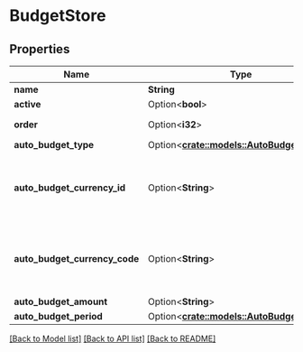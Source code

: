 # BudgetStore

## Properties

Name | Type | Description | Notes
------------ | ------------- | ------------- | -------------
**name** | **String** |  | 
**active** | Option<**bool**> |  | [optional]
**order** | Option<**i32**> |  | [optional][readonly]
**auto_budget_type** | Option<[**crate::models::AutoBudgetType**](AutoBudgetType.md)> |  | [optional]
**auto_budget_currency_id** | Option<**String**> | Use either currency_id or currency_code. Defaults to the user's default currency. | [optional]
**auto_budget_currency_code** | Option<**String**> | Use either currency_id or currency_code. Defaults to the user's default currency. | [optional]
**auto_budget_amount** | Option<**String**> |  | [optional]
**auto_budget_period** | Option<[**crate::models::AutoBudgetPeriod**](AutoBudgetPeriod.md)> |  | [optional]

[[Back to Model list]](../README.md#documentation-for-models) [[Back to API list]](../README.md#documentation-for-api-endpoints) [[Back to README]](../README.md)


